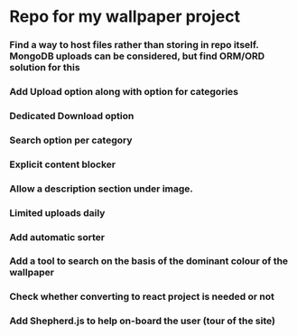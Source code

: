 # Repo for my wallpaper project

### Find a way to host files rather than storing in repo itself. MongoDB uploads can be considered, but find ORM/ORD solution for this
### Add Upload option along with option for categories
### Dedicated Download option
### Search option per category
### Explicit content blocker
### Allow a description section under image. 
### Limited uploads daily
### Add automatic sorter
### Add a tool to search on the basis of the dominant colour of the wallpaper
### Check whether converting to react project is needed or not
### Add Shepherd.js to help on-board the user (tour of the site)

